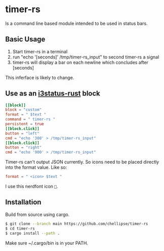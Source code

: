 # timer-rs

Is a command line based module intended to be used in status bars.

## Basic Usage

1. Start timer-rs in a terminal
2. run "echo '[seconds]' /tmp/timer-rs_input" to second timer-rs a signal
3. timer-rs will display a bar on each newline which concludes after [seconds]

This inferface is likely to change.

## Use as an [i3status-rust](https://github.com/greshake/i3status-rust) block

```toml
[[block]]
block = "custom"
format = " $text "
command = " timer-rs "
persistent = true
[[block.click]]
button = "left"
cmd = "echo '300' > /tmp/timer-rs_input"
[[block.click]]
button = "right"
cmd = "echo '900' > /tmp/timer-rs_input"
```

Timer-rs can't output JSON currently. So icons need to be placed directly into the format value.
Like so:

```toml
format = " <icon> $text "
```

I use this nerdfont icon `󱎫`.

## Installation

Build from source using cargo.

```bash
$ git clone --branch main https://github.com/chellipse/timer-rs
$ cd timer-rs
$ cargo install --path .
```

Make sure ~/.cargo/bin is in your PATH.
